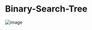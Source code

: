 # Binary-Search-Tree

![image](https://user-images.githubusercontent.com/44415702/110457371-9de29f00-80db-11eb-9853-c34d3ce09b13.png)
